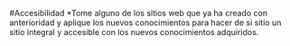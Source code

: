 #Accesibilidad
*Tome alguno de los sitios web que ya ha creado con anterioridad y aplique los nuevos conocimientos para hacer de si sitio un sitio integral y accesible con los nuevos conocimientos adquiridos.